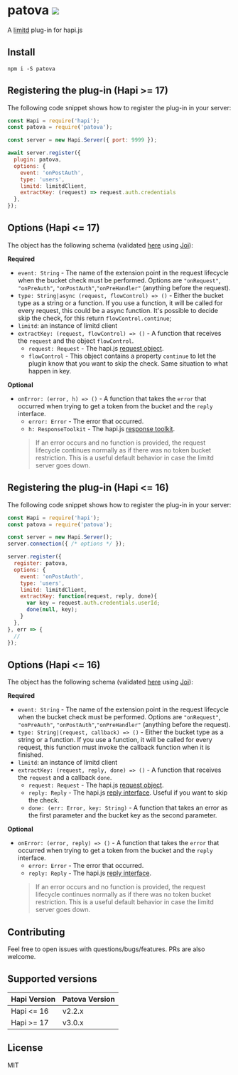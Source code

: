 # patova ![](https://travis-ci.org/dschenkelman/patova.svg?branch=master)
A [limitd](https://github.com/auth0/limitd) plug-in for hapi.js

## Install
```
npm i -S patova
```

## Registering the plug-in (Hapi >= 17)
The following code snippet shows how to register the plug-in in your server:
```javascript
const Hapi = require('hapi');
const patova = require('patova');

const server = new Hapi.Server({ port: 9999 });

await server.register({
  plugin: patova,
  options: {
    event: 'onPostAuth',
    type: 'users',
    limitd: limitdClient,
    extractKey: (request) => request.auth.credentials
  },
});
```

## Options (Hapi <= 17)
The object has the following schema (validated [here](./lib/index.js) using [Joi](https://github.com/hapijs/joi)):

**Required**
* `event: String` - The name of the extension point in the request lifecycle when the bucket check must be performed. Options are `"onRequest"`, `"onPreAuth"`, `"onPostAuth"`,`"onPreHandler"` (anything before the request).
* `type: String|async (request, flowControl) => ()` - Either the bucket type as a string or a function. If you use a function, it will be called for every request, this could be a async function. It's possible to decide skip the check, for this return `flowControl.continue`;
* `limitd`: an instance of limitd client
* `extractKey: (request, flowControl) => ()` - A function that receives the `request` and the object `flowControl`.
  * `request: Request` - The hapi.js [request object](http://hapijs.com/api#request-object).
  * `flowControl` - This object contains a property `continue` to let the plugin know that you want to skip the check. Same situation to what happen in key.

**Optional**
* `onError: (error, h) => ()` - A function that takes the `error` that occurred when trying to get a token from the bucket and the `reply` interface.
  * `error: Error` - The error that occurred.
  * `h: ResponseToolkit` - The hapi.js [response toolkit](https://hapijs.com/api#response-toolkit).
  > If an error occurs and no function is provided, the request lifecycle continues normally as if there was no token bucket restriction. This is a useful default behavior in case the limitd server goes down.

## Registering the plug-in (Hapi <= 16)
The following code snippet shows how to register the plug-in in your server:
```javascript
const Hapi = require('hapi');
const patova = require('patova');

const server = new Hapi.Server();
server.connection({ /* options */ });

server.register({
  register: patova,
  options: {
    event: 'onPostAuth',
    type: 'users',
    limitd: limitdClient,
    extractKey: function(request, reply, done){
      var key = request.auth.credentials.userId;
      done(null, key);
    }
  },
}, err => {
  //
});
```

## Options (Hapi <= 16)
The object has the following schema (validated [here](./lib/index.js) using [Joi](https://github.com/hapijs/joi)):

**Required**
* `event: String` - The name of the extension point in the request lifecycle when the bucket check must be performed. Options are `"onRequest"`, `"onPreAuth"`, `"onPostAuth"`,`"onPreHandler"` (anything before the request).
* `type: String|(request, callback) => ()` - Either the bucket type as a string or a function. If you use a function, it will be called for every request, this function must invoke the callback function when it is finished.
* `limitd`: an instance of limitd client
* `extractKey: (request, reply, done) => ()` - A function that receives the `request` and a callback `done`.
  * `request: Request` - The hapi.js [request object](http://hapijs.com/api#request-object).
  * `reply: Reply` - The hapi.js [reply interface](http://hapijs.com/api#reply-interface). Useful if you want to skip the check.
  * `done: (err: Error, key: String)` - A function that takes an error as the first parameter and the bucket key as the second parameter.

**Optional**
* `onError: (error, reply) => ()` - A function that takes the `error` that occurred when trying to get a token from the bucket and the `reply` interface.
  * `error: Error` - The error that occurred.
  * `reply: Reply` - The hapi.js [reply interface](http://hapijs.com/api#reply-interface).
  > If an error occurs and no function is provided, the request lifecycle continues normally as if there was no token bucket restriction. This is a useful default behavior in case the limitd server goes down.

## Contributing
Feel free to open issues with questions/bugs/features. PRs are also welcome.

## Supported versions

| Hapi Version | Patova Version |
| ------------ | -------------- |
| Hapi <= 16   | v2.2.x         |
| Hapi >= 17   | v3.0.x         |

## License
MIT

